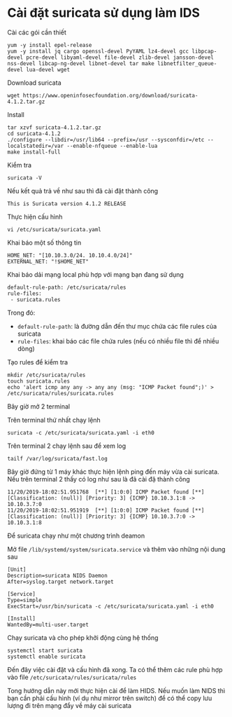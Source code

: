 # Cài đặt suricata sử dụng làm IDS

Cài các gói cần thiết

```
yum -y install epel-release
yum -y install jq cargo openssl-devel PyYAML lz4-devel gcc libpcap-devel pcre-devel libyaml-devel file-devel zlib-devel jansson-devel nss-devel libcap-ng-devel libnet-devel tar make libnetfilter_queue-devel lua-devel wget
```

Download suricata

```
wget https://www.openinfosecfoundation.org/download/suricata-4.1.2.tar.gz
```

Install

```
tar xzvf suricata-4.1.2.tar.gz
cd suricata-4.1.2
./configure --libdir=/usr/lib64 --prefix=/usr --sysconfdir=/etc --localstatedir=/var --enable-nfqueue --enable-lua
make install-full
```

Kiểm tra

```
suricata -V
```

Nếu kết quả trả về như sau thì đã cài đặt thành công

```
This is Suricata version 4.1.2 RELEASE
```

Thực hiện cấu hình

```
vi /etc/suricata/suricata.yaml
```

Khai báo một số thông tin

```
HOME_NET: "[10.10.3.0/24. 10.10.4.0/24]"
EXTERNAL_NET: "!$HOME_NET"
```

Khai báo dải mạng local phù hợp với mạng bạn đang sử dụng

```
default-rule-path: /etc/suricata/rules
rule-files:
 - suricata.rules
```

Trong đó:
 * `default-rule-path`:  là đường dẫn đến thư mục chứa các file rules của suricata
 * `rule-files`: khai báo các file chứa rules (nếu có nhiều file thì để nhiều dòng)

Tạo rules để kiểm tra

```
mkdir /etc/suricata/rules
touch suricata.rules
echo 'alert icmp any any -> any any (msg: "ICMP Packet found";)' > /etc/suricata/rules/suricata.rules
```

Bây giờ mở 2 terminal

Trên terminal thứ nhất chạy lệnh

```
suricata -c /etc/suricata/suricata.yaml -i eth0
```

Trên terminal 2 chạy lệnh sau để xem log

```
tailf /var/log/suricata/fast.log
```

Bây giờ đứng từ 1 máy khác thực hiện lệnh ping đến máy vừa cài suricata. Nếu trên terminal 2 thấy có log như sau là đã cài đặ thành công

```
11/20/2019-18:02:51.951768  [**] [1:0:0] ICMP Packet found [**] [Classification: (null)] [Priority: 3] {ICMP} 10.10.3.1:8 -> 10.10.3.7:0
11/20/2019-18:02:51.951919  [**] [1:0:0] ICMP Packet found [**] [Classification: (null)] [Priority: 3] {ICMP} 10.10.3.7:0 -> 10.10.3.1:8
```

Để suricata chạy như một chương trình deamon

Mở file `/lib/systemd/system/suricata.service` và thêm vào những nội dung sau

```
[Unit]
Description=suricata NIDS Daemon
After=syslog.target network.target

[Service]
Type=simple
ExecStart=/usr/bin/suricata -c /etc/suricata/suricata.yaml -i eth0

[Install]
WantedBy=multi-user.target
```
Chạy suricata và cho phép khởi động cùng hệ thống

```
systemctl start suricata
systemctl enable suricata
```

Đến đây việc cài đặt và cấu hình đã xong. Ta có thể thêm các rule phù hợp vào file `/etc/suricata/rules/suricata/rules`

Tong hướng dẫn này mới thực hiện cài để làm HIDS. Nếu muốn làm NIDS thì bạn cần phải cấu hình (ví dụ như mirror trên switch) để có thể copy lưu lượng đi trên mạng đẩy về máy cài suricata
